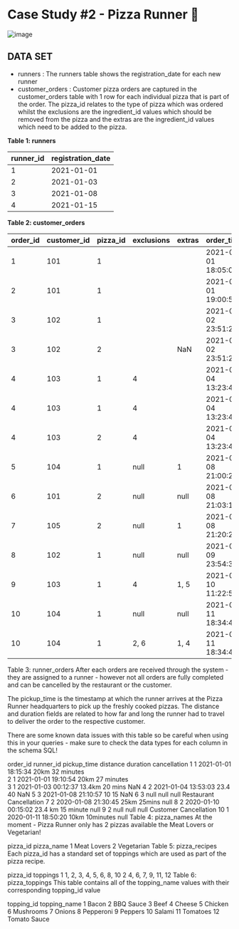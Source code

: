 # Case Study #2 - Pizza Runner 🍕

![image](https://8weeksqlchallenge.com/images/case-study-designs/2.png)

## DATA SET

- runners : The runners table shows the registration_date for each new runner
- customer_orders : Customer pizza orders are captured in the customer_orders table with 1 row for each individual pizza that is part of the order. The pizza_id relates to the type of pizza which was ordered whilst the exclusions are the ingredient_id values which should be removed from the pizza and the extras are the ingredient_id values which need to be added to the pizza.

**Table 1: runners**

| runner_id |	registration_date |
| --------- | ----------------- |
| 1 |	2021-01-01 |
| 2 |	2021-01-03 |
| 3 |	2021-01-08 |
| 4 | 2021-01-15 |

**Table 2: customer_orders**

| order_id | customer_id |	pizza_id |	exclusions |	extras |	order_time |
| -- | ----------- | --------- | ----------- | ------- | ----------- |
| 1 |	101 | 1 | | | 2021-01-01 18:05:02 |
| 2	| 101	| 1	| | | 2021-01-01 19:00:52 |
| 3 |	102	| 1	| | | 2021-01-02 23:51:23 |
| 3	| 102 |	2	| |	NaN |	2021-01-02 23:51:23 |
| 4 |	103	| 1	| 4 | |	2021-01-04 13:23:46 |
| 4 |	103 |	1	| 4 |	| 2021-01-04 13:23:46 |
| 4 |	103	| 2 |	4	| | 2021-01-04 13:23:46 |
| 5	| 104 |	1	| null | 1 | 2021-01-08 21:00:29 |
| 6 |	101	| 2 |	null | null |	2021-01-08 21:03:13 |
| 7 |	105 |	2	| null | 1 | 2021-01-08 21:20:29 |
| 8	| 102 |	1	| null | null |	2021-01-09 23:54:33 |
| 9 |	103	| 1 |	4 | 1, 5 | 2021-01-10 11:22:59 |
| 10 |	104	| 1 |	null |	null |	2021-01-11 18:34:49 |
| 10	| 104 |	1	| 2, 6 |	1, 4	| 2021-01-11 18:34:49 |

Table 3: runner_orders
After each orders are received through the system - they are assigned to a runner - however not all orders are fully completed and can be cancelled by the restaurant or the customer.

The pickup_time is the timestamp at which the runner arrives at the Pizza Runner headquarters to pick up the freshly cooked pizzas. The distance and duration fields are related to how far and long the runner had to travel to deliver the order to the respective customer.

There are some known data issues with this table so be careful when using this in your queries - make sure to check the data types for each column in the schema SQL!

order_id	runner_id	pickup_time	distance	duration	cancellation
1	1	2021-01-01 18:15:34	20km	32 minutes	 
2	1	2021-01-01 19:10:54	20km	27 minutes	 
3	1	2021-01-03 00:12:37	13.4km	20 mins	NaN
4	2	2021-01-04 13:53:03	23.4	40	NaN
5	3	2021-01-08 21:10:57	10	15	NaN
6	3	null	null	null	Restaurant Cancellation
7	2	2020-01-08 21:30:45	25km	25mins	null
8	2	2020-01-10 00:15:02	23.4 km	15 minute	null
9	2	null	null	null	Customer Cancellation
10	1	2020-01-11 18:50:20	10km	10minutes	null
Table 4: pizza_names
At the moment - Pizza Runner only has 2 pizzas available the Meat Lovers or Vegetarian!

pizza_id	pizza_name
1	Meat Lovers
2	Vegetarian
Table 5: pizza_recipes
Each pizza_id has a standard set of toppings which are used as part of the pizza recipe.

pizza_id	toppings
1	1, 2, 3, 4, 5, 6, 8, 10
2	4, 6, 7, 9, 11, 12
Table 6: pizza_toppings
This table contains all of the topping_name values with their corresponding topping_id value

topping_id	topping_name
1	Bacon
2	BBQ Sauce
3	Beef
4	Cheese
5	Chicken
6	Mushrooms
7	Onions
8	Pepperoni
9	Peppers
10	Salami
11	Tomatoes
12	Tomato Sauce
